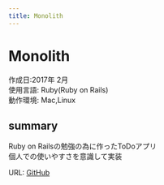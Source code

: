 ```yaml
---
title: Monolith 
---
```


# Monolith 
作成日:2017年 2月  
使用言語:  Ruby(Ruby on Rails)  
動作環境: Mac,Linux 

## summary  
Ruby on Railsの勉強の為に作ったToDoアプリ  
個人での使いやすさを意識して実装

URL: [GitHub](https://github.com/723gt/TodoApp)